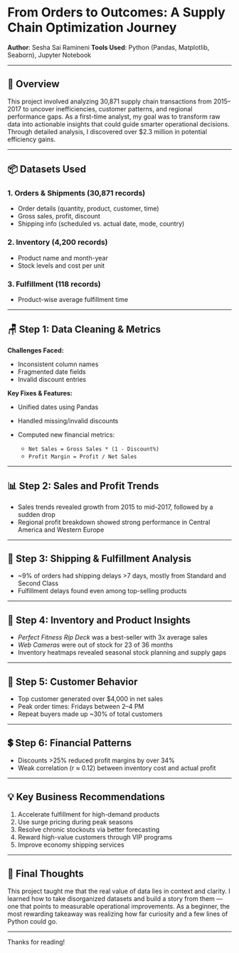 # From Orders to Outcomes: A Supply Chain Optimization Journey

**Author**: Sesha Sai Ramineni
**Tools Used**: Python (Pandas, Matplotlib, Seaborn), Jupyter Notebook

---

## 🚀 Overview

This project involved analyzing 30,871 supply chain transactions from 2015–2017 to uncover inefficiencies, customer patterns, and regional performance gaps. As a first-time analyst, my goal was to transform raw data into actionable insights that could guide smarter operational decisions. Through detailed analysis, I discovered over \$2.3 million in potential efficiency gains.

---

## 📦 Datasets Used

### 1. Orders & Shipments (30,871 records)

* Order details (quantity, product, customer, time)
* Gross sales, profit, discount
* Shipping info (scheduled vs. actual date, mode, country)

### 2. Inventory (4,200 records)

* Product name and month-year
* Stock levels and cost per unit

### 3. Fulfillment (118 records)

* Product-wise average fulfillment time

---

## 🪑 Step 1: Data Cleaning & Metrics

**Challenges Faced:**

* Inconsistent column names
* Fragmented date fields
* Invalid discount entries

**Key Fixes & Features:**

* Unified dates using Pandas
* Handled missing/invalid discounts
* Computed new financial metrics:

  * `Net Sales = Gross Sales * (1 - Discount%)`
  * `Profit Margin = Profit / Net Sales`

---

## 📊 Step 2: Sales and Profit Trends

* Sales trends revealed growth from 2015 to mid-2017, followed by a sudden drop
* Regional profit breakdown showed strong performance in Central America and Western Europe

---

## 🚚 Step 3: Shipping & Fulfillment Analysis

* \~9% of orders had shipping delays >7 days, mostly from Standard and Second Class
* Fulfillment delays found even among top-selling products

---

## 🏢 Step 4: Inventory and Product Insights

* *Perfect Fitness Rip Deck* was a best-seller with 3x average sales
* *Web Cameras* were out of stock for 23 of 36 months
* Inventory heatmaps revealed seasonal stock planning and supply gaps

---

## 🤝 Step 5: Customer Behavior

* Top customer generated over \$4,000 in net sales
* Peak order times: Fridays between 2–4 PM
* Repeat buyers made up \~30% of total customers

---

## 💲 Step 6: Financial Patterns

* Discounts >25% reduced profit margins by over 34%
* Weak correlation (r ≈ 0.12) between inventory cost and actual profit

---

## 💡 Key Business Recommendations

1. Accelerate fulfillment for high-demand products
2. Use surge pricing during peak seasons
3. Resolve chronic stockouts via better forecasting
4. Reward high-value customers through VIP programs
5. Improve economy shipping services

---

## 🔬 Final Thoughts

This project taught me that the real value of data lies in context and clarity. I learned how to take disorganized datasets and build a story from them — one that points to measurable operational improvements. As a beginner, the most rewarding takeaway was realizing how far curiosity and a few lines of Python could go.

---

Thanks for reading!
